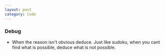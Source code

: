 ```yaml
---
layout: post
category: Code
---
```


### Debug

- When the reason isn't obvious deduce. Just like sudoku, when you cant find what is possible, deduce what is not possible.
